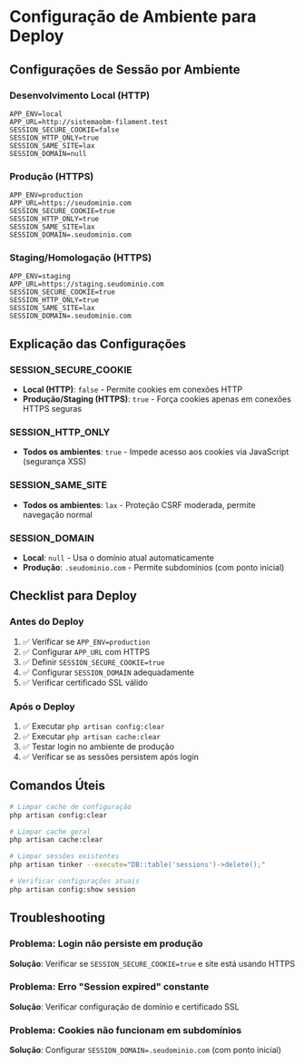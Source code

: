 # Configuração de Ambiente para Deploy

## Configurações de Sessão por Ambiente

### Desenvolvimento Local (HTTP)
```env
APP_ENV=local
APP_URL=http://sistemaobm-filament.test
SESSION_SECURE_COOKIE=false
SESSION_HTTP_ONLY=true
SESSION_SAME_SITE=lax
SESSION_DOMAIN=null
```

### Produção (HTTPS)
```env
APP_ENV=production
APP_URL=https://seudominio.com
SESSION_SECURE_COOKIE=true
SESSION_HTTP_ONLY=true
SESSION_SAME_SITE=lax
SESSION_DOMAIN=.seudominio.com
```

### Staging/Homologação (HTTPS)
```env
APP_ENV=staging
APP_URL=https://staging.seudominio.com
SESSION_SECURE_COOKIE=true
SESSION_HTTP_ONLY=true
SESSION_SAME_SITE=lax
SESSION_DOMAIN=.seudominio.com
```

## Explicação das Configurações

### SESSION_SECURE_COOKIE
- **Local (HTTP)**: `false` - Permite cookies em conexões HTTP
- **Produção/Staging (HTTPS)**: `true` - Força cookies apenas em conexões HTTPS seguras

### SESSION_HTTP_ONLY
- **Todos os ambientes**: `true` - Impede acesso aos cookies via JavaScript (segurança XSS)

### SESSION_SAME_SITE
- **Todos os ambientes**: `lax` - Proteção CSRF moderada, permite navegação normal

### SESSION_DOMAIN
- **Local**: `null` - Usa o domínio atual automaticamente
- **Produção**: `.seudominio.com` - Permite subdomínios (com ponto inicial)

## Checklist para Deploy

### Antes do Deploy
1. ✅ Verificar se `APP_ENV=production`
2. ✅ Configurar `APP_URL` com HTTPS
3. ✅ Definir `SESSION_SECURE_COOKIE=true`
4. ✅ Configurar `SESSION_DOMAIN` adequadamente
5. ✅ Verificar certificado SSL válido

### Após o Deploy
1. ✅ Executar `php artisan config:clear`
2. ✅ Executar `php artisan cache:clear`
3. ✅ Testar login no ambiente de produção
4. ✅ Verificar se as sessões persistem após login

## Comandos Úteis

```bash
# Limpar cache de configuração
php artisan config:clear

# Limpar cache geral
php artisan cache:clear

# Limpar sessões existentes
php artisan tinker --execute="DB::table('sessions')->delete();"

# Verificar configurações atuais
php artisan config:show session
```

## Troubleshooting

### Problema: Login não persiste em produção
**Solução**: Verificar se `SESSION_SECURE_COOKIE=true` e site está usando HTTPS

### Problema: Erro "Session expired" constante
**Solução**: Verificar configuração de domínio e certificado SSL

### Problema: Cookies não funcionam em subdomínios
**Solução**: Configurar `SESSION_DOMAIN=.seudominio.com` (com ponto inicial)